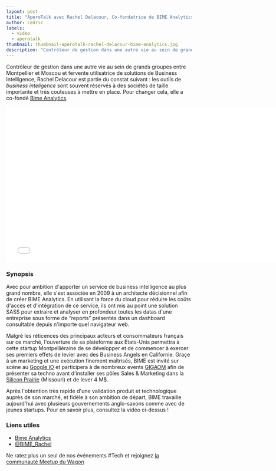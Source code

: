 ```yaml
---
layout: post
title: "AperoTalk avec Rachel Delacour, Co-fondatrice de BIME Analytics"
author: cedric
labels:
  - video
  - aperotalk
thumbnail: thumbnail-aperotalk-rachel-delacour-bime-analytics.jpg
description: "Contrôleur de gestion dans une autre vie au sein de grands groupes entre Montpellier et Moscou et fervente utilisatrice de solutions de Business Intelligence, Rachel Delacour est partie du constat suivant : les outils de business inteligence sont souvent réservés à des sociétés de taille importante et très couteuses à mettre en place. Pour changer cela, elle a co-fondé BIME Analytics."
---
```


Contrôleur de gestion dans une autre vie au sein de grands groupes entre Montpellier et Moscou et fervente utilisatrice de solutions de Business Intelligence, Rachel Delacour est partie du constat suivant : les outils de *business inteligence* sont souvent réservés à des sociétés de taille importante et très couteuses à mettre en place. Pour changer cela, elle a co-fondé [Bime Analytics](http://www.bimeanalytics.com/).

<iframe width="750" height="422" src="//www.youtube.com/embed/aF_TzzW1wEg?rel=0&amp;showinfo=0" frameborder="0" allowfullscreen></iframe>

### Synopsis

Avec pour ambition d'apporter un service de business intelligence au plus grand nombre, elle s'est associée en 2009 à un architecte décisionnel afin de créer BIME Analytics. En utilisant la force du cloud pour réduire les coûts d'accès et d'intégration de ce service, ils ont mis au point une solution SASS pour extraire et analyser en profondeur toutes les datas d'une entreprise sous forme de “reports” présentés dans un dashboard consultable depuis n'importe quel navigateur web.

Malgré les réticences des principaux acteurs et consommateurs français sur ce marché, l'ouverture de sa plateforme aux Etats-Unis permettra à cette startup Montpelliéraine de se développer et de commencer à exercer ses premiers effets de levier avec des Business Angels en Californie. Graçe à un marketing et une exécution finement maîtrisés, BIME est invité sur scène au [Google IO](https://www.google.com/events/io) et participera à de nombreux events [GIGAOM](https://events.gigaom.com/) afin de présenter sa techno avant d'installer ses pôles Sales & Marketing dans la [Silicon Prairie](http://siliconprairienews.com/) (Missouri) et de lever 4 M$.

Après l'obtention très rapide d'une validation produit et technologique auprès de son marché, et fidèle à son ambition de départ, BIME travaille aujourd'hui avec plusieurs gouvernements anglo-saxons comme avec de jeunes startups. Pour en savoir plus, consultez la vidéo ci-dessus !

### Liens utiles

- [Bime Analytics](http://www.bimeanalytics.com/)
- [@BIME_Rachel](https://twitter.com/bime_rachel)

Ne ratez plus un seul de nos événements #Tech et rejoignez [la communauté Meetup du Wagon](http://www.meetup.com/Le-Wagon-Paris-Coding-Station/)
